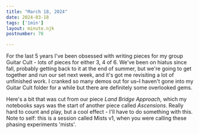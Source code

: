 ```yaml
---
title: "March 18, 2024"
date: 2024-03-18
tags: ['1min']
layout: minute.njk
postnumber: 78

---
```


For the last 5 years I've been obsessed with writing pieces for my group Guitar Cult - lots of pieces for either 3, 4 of 6. We've been on hiatus since fall, probably getting back to it at the end of summer, but we're going to get together and run our set next week, and it's got me revisiting a lot of unfinished work. I cranked so many demos out for us–I haven't gone into my Guitar Cult folder for a while but there are definitely some overlooked gems. 

Here's a bit that was cut from our piece *Land Bridge Approach*, which my notebooks says was the start of another piece called *Ascensions*. Really hard to count and play, but a cool effect - I'll have to do something with this. Note to self: this is a session called Mists v1, when you were calling these phasing experiments 'mists'. 